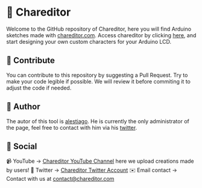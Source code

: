 # 💙 Chareditor
Welcome to the GitHub repository of Chareditor, here you will find Arduino sketches made with [chareditor.com](https://chareditor.com/).
Access chareditor by clicking [here](https://chareditor.com/), and start designing your own custom characters for your Arduino LCD.

## 💙 Contribute
You can contribute to this repository by suggesting a Pull Request. Try to make your code legible if possible. We will review it before commiting it to adjust the code if needed.

## 💙 Author
The autor of this tool is [alestiago](https://github.com/alestiago). He is currently the only administrator of the page, feel free to contact with him via his [twitter](https://twitter.com/alestiago3).

## 💙 Social
📹 YouTube
→ [Chareditor YouTube Channel](https://www.youtube.com/channel/UCbfi76FKiA7yFaKeRHuRCWg) here we upload creations made by users!
🐤 Twitter
→ [Chareditor Twitter Account](https://twitter.com/ChareditorLCD)
✉️ Email contact
→ Contact with us at contact@chareditor.com
